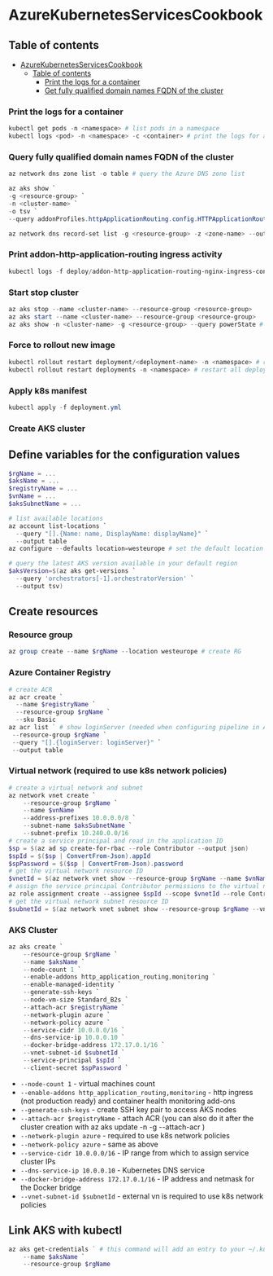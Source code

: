 # AzureKubernetesServicesCookbook
## Table of contents
- [AzureKubernetesServicesCookbook](#AzureKubernetesServicesCookbook)
    * [Table of contents](#Table-of-contents)
        + [Print the logs for a container](#Print-the-logs-for-a-container)
        + [Get fully qualified domain names FQDN of the cluster](#Get-fully-qualified-domain-names-FQDN-of-the-cluster)
### Print the logs for a container
```powershell
kubectl get pods -n <namespace> # list pods in a namespace
kubectl logs <pod> -n <namespace> -c <container> # print the logs for a container
```
### Query fully qualified domain names FQDN of the cluster
```powershell
az network dns zone list -o table # query the Azure DNS zone list

az aks show `
-g <resource-group> `
-n <cluster-name> `
-o tsv `
--query addonProfiles.httpApplicationRouting.config.HTTPApplicationRoutingZoneName # get aks cluster DNS zone

az network dns record-set list -g <resource-group> -z <zone-name> --output table # query FQDNs
```
### Print addon-http-application-routing ingress activity
```powershell
kubectl logs -f deploy/addon-http-application-routing-nginx-ingress-controller -n kube-system
```
### Start stop cluster
```powershell
az aks stop --name <cluster-name> --resource-group <resource-group>
az aks start --name <cluster-name> --resource-group <resource-group>
az aks show -n <cluster-name> -g <resource-group> --query powerState # verify if the cluster is stopped/started
```
### Force to rollout new image
```powershell
kubectl rollout restart deployment/<deployment-name> -n <namespace> # restart single deployment
kubectl rollout restart deployments -n <namespace> # restart all deployments within namespace
```

### Apply k8s manifest
```powershell
kubectl apply -f deployment.yml
```
### Create AKS cluster
## Define variables for the configuration values
```powershell
$rgName = ...
$aksName = ...
$registryName = ...
$vnName = ...
$aksSubnetName = ...

# list available locations
az account list-locations `
  --query "[].{Name: name, DisplayName: displayName}" `
  --output table
az configure --defaults location=westeurope # set the default location

# query the latest AKS version available in your default region
$aksVersion=$(az aks get-versions `
  --query 'orchestrators[-1].orchestratorVersion' `
  --output tsv)
```
## Create resources
### Resource group
```powershell
az group create --name $rgName --location westeurope # create RG
```
### Azure Container Registry
```powershell
# create ACR
az acr create `
  --name $registryName `
  --resource-group $rgName `
  --sku Basic
az acr list ` # show loginServer (needed when configuring pipeline in Azure DevOps)
 --resource-group $rgName `
 --query "[].{loginServer: loginServer}" `
 --output table
 ```
 ### Virtual network (required to use k8s network policies)
```powershell
# create a virtual network and subnet
az network vnet create `
    --resource-group $rgName `
    --name $vnName `
    --address-prefixes 10.0.0.0/8 `
    --subnet-name $aksSubnetName `
    --subnet-prefix 10.240.0.0/16
# create a service principal and read in the application ID
$sp = $(az ad sp create-for-rbac --role Contributor --output json)
$spId = $($sp | ConvertFrom-Json).appId
$spPassword = $($sp | ConvertFrom-Json).password
# get the virtual network resource ID
$vnetId = $(az network vnet show --resource-group $rgName --name $vnName --query id -o tsv)
# assign the service principal Contributor permissions to the virtual network resource
az role assignment create --assignee $spId --scope $vnetId --role Contributor
# get the virtual network subnet resource ID
$subnetId = $(az network vnet subnet show --resource-group $rgName --vnet-name $vnName --name $aksSubnetName --query id -o tsv)
```
 ### AKS Cluster
```powershell
az aks create `
    --resource-group $rgName `
    --name $aksName `
    --node-count 1 `
    --enable-addons http_application_routing,monitoring `
    --enable-managed-identity `
    --generate-ssh-keys `
    --node-vm-size Standard_B2s `
    --attach-acr $registryName `
    --network-plugin azure `
    --network-policy azure `
    --service-cidr 10.0.0.0/16 `
    --dns-service-ip 10.0.0.10 `
    --docker-bridge-address 172.17.0.1/16 `
    --vnet-subnet-id $subnetId `
    --service-principal $spId `
    --client-secret $spPassword `
```
- `--node-count 1` - virtual machines count
- `--enable-addons http_application_routing,monitoring` - http ingress (not production ready) and container health monitoring add-ons
- `--generate-ssh-keys` - create SSH key pair to access AKS nodes
- `--attach-acr $registryName` - attach ACR (you can also do it after the cluster creation with az aks update -n <cluster-name> -g <rg-name> --attach-acr <acr-name>)
- `--network-plugin azure` - required to use k8s network policies
- `--network-policy azure` - same as above
- `--service-cidr 10.0.0.0/16` - IP range from which to assign service cluster IPs
- `--dns-service-ip 10.0.0.10` - Kubernetes DNS service
- `--docker-bridge-address 172.17.0.1/16` - IP address and netmask for the Docker bridge
- `--vnet-subnet-id $subnetId` - external vn is required to use k8s network policies

## Link AKS with kubectl
```powershell
az aks get-credentials ` # this command will add an entry to your ~/.kube/config file, which holds all the information to access your clusters
    --name $aksName `
    --resource-group $rgName
```